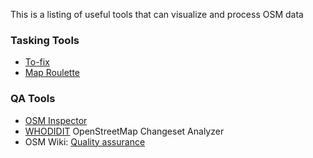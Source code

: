 This is a listing of useful tools that can visualize and process OSM data

### Tasking Tools
- [To-fix](http://osmlab.github.io/to-fix/)
- [Map Roulette](http://maproulette.org/)

### QA Tools
- [OSM Inspector](http://wiki.openstreetmap.org/wiki/OSM_Inspector) 
- [WHODIDIT](http://zverik.osm.rambler.ru/whodidit/) OpenStreetMap Changeset Analyzer
- OSM Wiki: [Quality assurance](http://wiki.openstreetmap.org/wiki/Quality_assurance)
